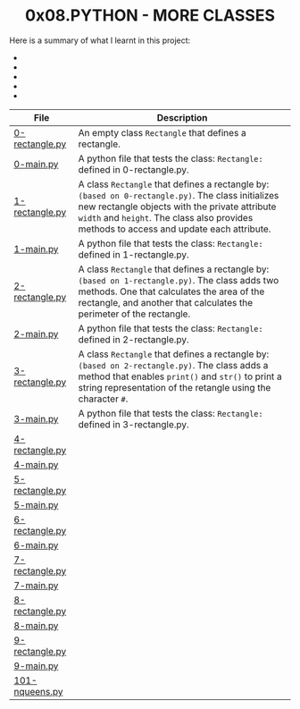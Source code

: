 <h1 align="center">0x08.PYTHON - MORE CLASSES</h1>

Here is a summary of what I learnt in this project: 
<ul>
<li></li>
<li></li>
<li></li>
<li></li>
<li></li>
</ul>

|File|Description|
|--|--|
|[0-rectangle.py](https://github.com/GM-Samuelstein/alx-higher_level_programming/blob/master/0x08-python-more_classes/0-rectangle.py)|An  empty class <code>Rectangle</code> that defines a rectangle.|
|[0-main.py](https://github.com/GM-Samuelstein/alx-higher_level_programming/blob/master/0x08-python-more_classes/0-main.py)|A python file that tests the class: <code>Rectangle:</code> defined in 0-rectangle.py.|
|[1-rectangle.py](https://github.com/GM-Samuelstein/alx-higher_level_programming/blob/master/0x08-python-more_classes/1-rectangle.py)|A class <code>Rectangle</code> that defines a rectangle by: <code>(based on 0-rectangle.py)</code>. The class initializes new rectangle objects with the private attribute <code>width</code> and <code>height</code>. The class also provides methods to access and update each attribute.|
|[1-main.py](https://github.com/GM-Samuelstein/alx-higher_level_programming/blob/master/0x08-python-more_classes/1-main.py)|A python file that tests the class: <code>Rectangle:</code> defined in 1-rectangle.py.|
|[2-rectangle.py](https://github.com/GM-Samuelstein/alx-higher_level_programming/blob/master/0x08-python-more_classes/2-rectangle.py)|A class <code>Rectangle</code> that defines a rectangle by: <code>(based on 1-rectangle.py)</code>. The class adds two methods. One that calculates the area of the rectangle, and another that calculates the perimeter of the rectangle.|
|[2-main.py](https://github.com/GM-Samuelstein/alx-higher_level_programming/blob/master/0x08-python-more_classes/2-main.py)|A python file that tests the class: <code>Rectangle:</code> defined in 2-rectangle.py.|
|[3-rectangle.py](https://github.com/GM-Samuelstein/alx-higher_level_programming/blob/master/0x08-python-more_classes/3-rectangle.py)|A class <code>Rectangle</code> that defines a rectangle by: <code>(based on 2-rectangle.py)</code>. The class adds a method that enables <code>print()</code> and <code>str()</code> to print a string representation of the retangle using the character <code>#</code>.|
|[3-main.py](https://github.com/GM-Samuelstein/alx-higher_level_programming/blob/master/0x08-python-more_classes/3-main.py)|A python file that tests the class: <code>Rectangle:</code> defined in 3-rectangle.py.|
|[4-rectangle.py](https://github.com/GM-Samuelstein/alx-higher_level_programming/blob/master/0x08-python-more_classes/4-rectangle.py)||
|[4-main.py](https://github.com/GM-Samuelstein/alx-higher_level_programming/blob/master/0x08-python-more_classes/4-main.py)||
|[5-rectangle.py](https://github.com/GM-Samuelstein/alx-higher_level_programming/blob/master/0x08-python-more_classes/5-rectangle.py)||
|[5-main.py](https://github.com/GM-Samuelstein/alx-higher_level_programming/blob/master/0x08-python-more_classes/5-main.py)||
|[6-rectangle.py](https://github.com/GM-Samuelstein/alx-higher_level_programming/blob/master/0x08-python-more_classes/6-rectangle.py)||
|[6-main.py](https://github.com/GM-Samuelstein/alx-higher_level_programming/blob/master/0x08-python-more_classes/6-main.py)||
|[7-rectangle.py](https://github.com/GM-Samuelstein/alx-higher_level_programming/blob/master/0x08-python-more_classes/7-rectangle.py)||
|[7-main.py](https://github.com/GM-Samuelstein/alx-higher_level_programming/blob/master/0x08-python-more_classes/7-main.py)||
|[8-rectangle.py](https://github.com/GM-Samuelstein/alx-higher_level_programming/blob/master/0x08-python-more_classes/8-rectangle.py)||
|[8-main.py](https://github.com/GM-Samuelstein/alx-higher_level_programming/blob/master/0x08-python-more_classes/8-main.py)||
|[9-rectangle.py](https://github.com/GM-Samuelstein/alx-higher_level_programming/blob/master/0x08-python-more_classes/9-rectangle.py)||
|[9-main.py](https://github.com/GM-Samuelstein/alx-higher_level_programming/blob/master/0x08-python-more_classes/9-main.py)||
|[101-nqueens.py](https://github.com/GM-Samuelstein/alx-higher_level_programming/blob/master/0x08-python-more_classes/101-nqueens.py)||
